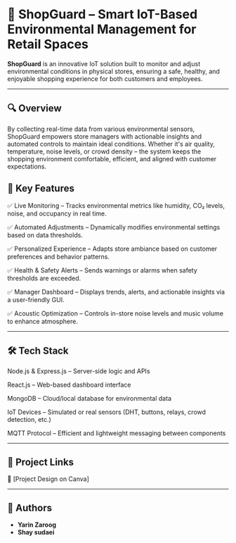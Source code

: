# 🌿 ShopGuard – Smart IoT-Based Environmental Management for Retail Spaces

**ShopGuard** is an innovative IoT solution built to monitor and adjust environmental conditions in physical stores, ensuring a safe, healthy, and enjoyable shopping experience for both customers and employees.

---

## 🔍 Overview 

By collecting real-time data from various environmental sensors, ShopGuard empowers store managers with actionable insights and automated controls to maintain ideal conditions. Whether it's air quality, temperature, noise levels, or crowd density – the system keeps the shopping environment comfortable, efficient, and aligned with customer expectations.



## 🌟 Key Features

✅ Live Monitoring – Tracks environmental metrics like humidity, CO₂ levels, noise, and occupancy in real time.

✅ Automated Adjustments – Dynamically modifies environmental settings based on data thresholds.

✅ Personalized Experience – Adapts store ambiance based on customer preferences and behavior patterns.

✅ Health & Safety Alerts – Sends warnings or alarms when safety thresholds are exceeded.

✅ Manager Dashboard – Displays trends, alerts, and actionable insights via a user-friendly GUI.

✅ Acoustic Optimization – Controls in-store noise levels and music volume to enhance atmosphere.



---

## 🛠 Tech Stack

Node.js & Express.js – Server-side logic and APIs

React.js – Web-based dashboard interface

MongoDB – Cloud/local database for environmental data

IoT Devices – Simulated or real sensors (DHT, buttons, relays, crowd detection, etc.)

MQTT Protocol – Efficient and lightweight messaging between components


---

## 🔗 **Project Links**  

📌 [Project Design on Canva] 

---

## 👥 **Authors**  

- **Yarin Zaroog**
- **Shay sudaei** 
